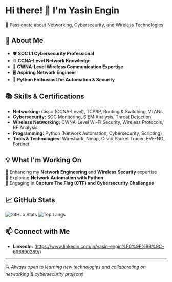 # Hi there! 👋 I'm Yasin Engin  

🚀 Passionate about Networking, Cybersecurity, and Wireless Technologies  

## 🔹 About Me  
- 🛡️ **SOC L1 Cybersecurity Professional**  
- 🌐 **CCNA-Level Network Knowledge**  
- 📡 **CWNA-Level Wireless Communication Expertise**  
- 🖥️ **Aspiring Network Engineer**  
- 🐍 **Python Enthusiast for Automation & Security**  

## 📚 Skills & Certifications  
- **Networking:** Cisco (CCNA-Level), TCP/IP, Routing & Switching, VLANs  
- **Cybersecurity:** SOC Monitoring, SIEM Analysis, Threat Detection  
- **Wireless Networking:** CWNA-Level Wi-Fi Security, Wireless Protocols, RF Analysis  
- **Programming:** Python (Network Automation, Cybersecurity, Scripting)  
- **Tools & Technologies:** Wireshark, Nmap, Cisco Packet Tracer, EVE-NG, Fortinet  

## 💡 What I'm Working On  
🔹 Enhancing my **Network Engineering** and **Wireless Security** expertise  
🔹 Exploring **Network Automation with Python**  
🔹 Engaging in **Capture The Flag (CTF) and Cybersecurity Challenges**  

## 📈 GitHub Stats  
![GitHub Stats](https://github-readme-stats.vercel.app/api?username=YasinEnginExpert&show_icons=true&theme=radical)
![Top Langs](https://github-readme-stats.vercel.app/api/top-langs/?username=YasinEnginExpert&layout=compact&theme=dark)  

## 📫 Connect with Me  
- **LinkedIn:** (https://www.linkedin.com/in/yasin-engin%F0%9F%9B%9C-696890289/)  

---
🔍 *Always open to learning new technologies and collaborating on networking & cybersecurity projects!*  

